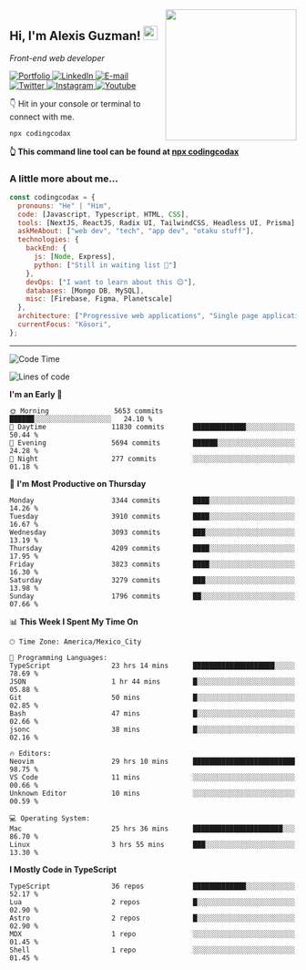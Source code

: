 <img align='right' src="https://media.giphy.com/media/M9gbBd9nbDrOTu1Mqx/giphy.gif" width="230">
<h2>Hi, I'm Alexis Guzman! <img src="https://media.giphy.com/media/hvRJCLFzcasrR4ia7z/giphy.gif" width="25px"></h2>
<p><em>Front-end web developer</em></p>

<p>
  <a href='https://www.codingcodax.dev' target='_blank'>
    <img alt='Portfolio' src='https://img.shields.io/badge/Portfolio-black?logo=vercel&style=flat-square'>
  </a>
  <a href='https://linkedin.com/in/codingcodax' target='_blank'>
    <img alt='LinkedIn' src='https://img.shields.io/badge/LinkedIn-black?logo=LinkedIn&style=flat-square'>
  </a>
  <a href='mailto:hello@codingcodax.com' target='_blank'>
    <img alt='E-mail' src='https://img.shields.io/badge/Email-black?logo=Gmail&style=flat-square'>
  </a>
  <a href='https://twitter.com/codingcodax' target='_blank'>
    <img alt='Twitter' src='https://img.shields.io/badge/Twitter-black?logo=Twitter&style=flat-square'>
  </a>
  <a href='https://www.instagram.com/codingcodax' target='_blank'>
    <img alt='Instagram' src='https://img.shields.io/badge/Instagram-black?logo=Instagram&style=flat-square'>
  </a>
  <a href='https://www.youtube.com/@codingcodax' target='_blank'>
    <img alt='Youtube' src='https://img.shields.io/badge/YouTube-black?logo=Youtube&style=flat-square'>
  </a>
</p>

👇 Hit in your console or terminal to connect with me.

```bash
npx codingcodax
```
**👆 This command line tool can be found at [npx codingcodax](https://github.com/codingcodax/npx-codingcodax)**

<h3>A little more about me...</h3>

```javascript
const codingcodax = {
  pronouns: "He" | "Him",
  code: [Javascript, Typescript, HTML, CSS],
  tools: [NextJS, ReactJS, Radix UI, TailwindCSS, Headless UI, Prisma],
  askMeAbout: ["web dev", "tech", "app dev", "otaku stuff"],
  technologies: {
    backEnd: {
      js: [Node, Express],
      python: ["Still in waiting list 🥲"]
    },
    devOps: ["I want to learn about this 😊"],
    databases: [Mongo DB, MySQL],
    misc: [Firebase, Figma, Planetscale]
  },
  architecture: ["Progressive web applications", "Single page applications"],
  currentFocus: "Kōsori",
};
```

---

<!--START_SECTION:waka-->
![Code Time](http://img.shields.io/badge/Code%20Time-2%2C731%20hrs%209%20mins-blue)

![Lines of code](https://img.shields.io/badge/From%20Hello%20World%20I%27ve%20Written-10.2%20million%20lines%20of%20code-blue)

**I'm an Early 🐤** 

```text
🌞 Morning                5653 commits        ██████░░░░░░░░░░░░░░░░░░░   24.10 % 
🌆 Daytime                11830 commits       █████████████░░░░░░░░░░░░   50.44 % 
🌃 Evening                5694 commits        ██████░░░░░░░░░░░░░░░░░░░   24.28 % 
🌙 Night                  277 commits         ░░░░░░░░░░░░░░░░░░░░░░░░░   01.18 % 
```
📅 **I'm Most Productive on Thursday** 

```text
Monday                   3344 commits        ████░░░░░░░░░░░░░░░░░░░░░   14.26 % 
Tuesday                  3910 commits        ████░░░░░░░░░░░░░░░░░░░░░   16.67 % 
Wednesday                3093 commits        ███░░░░░░░░░░░░░░░░░░░░░░   13.19 % 
Thursday                 4209 commits        ████░░░░░░░░░░░░░░░░░░░░░   17.95 % 
Friday                   3823 commits        ████░░░░░░░░░░░░░░░░░░░░░   16.30 % 
Saturday                 3279 commits        ███░░░░░░░░░░░░░░░░░░░░░░   13.98 % 
Sunday                   1796 commits        ██░░░░░░░░░░░░░░░░░░░░░░░   07.66 % 
```


📊 **This Week I Spent My Time On** 

```text
🕑︎ Time Zone: America/Mexico_City

💬 Programming Languages: 
TypeScript               23 hrs 14 mins      ████████████████████░░░░░   78.69 % 
JSON                     1 hr 44 mins        █░░░░░░░░░░░░░░░░░░░░░░░░   05.88 % 
Git                      50 mins             █░░░░░░░░░░░░░░░░░░░░░░░░   02.85 % 
Bash                     47 mins             █░░░░░░░░░░░░░░░░░░░░░░░░   02.66 % 
jsonc                    38 mins             █░░░░░░░░░░░░░░░░░░░░░░░░   02.16 % 

🔥 Editors: 
Neovim                   29 hrs 10 mins      █████████████████████████   98.75 % 
VS Code                  11 mins             ░░░░░░░░░░░░░░░░░░░░░░░░░   00.66 % 
Unknown Editor           10 mins             ░░░░░░░░░░░░░░░░░░░░░░░░░   00.59 % 

💻 Operating System: 
Mac                      25 hrs 36 mins      ██████████████████████░░░   86.70 % 
Linux                    3 hrs 55 mins       ███░░░░░░░░░░░░░░░░░░░░░░   13.30 % 
```

**I Mostly Code in TypeScript** 

```text
TypeScript               36 repos            █████████████░░░░░░░░░░░░   52.17 % 
Lua                      2 repos             █░░░░░░░░░░░░░░░░░░░░░░░░   02.90 % 
Astro                    2 repos             █░░░░░░░░░░░░░░░░░░░░░░░░   02.90 % 
MDX                      1 repo              ░░░░░░░░░░░░░░░░░░░░░░░░░   01.45 % 
Shell                    1 repo              ░░░░░░░░░░░░░░░░░░░░░░░░░   01.45 % 
```




<!--END_SECTION:waka-->
